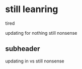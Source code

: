 # still leanring
tired

updating for nothing
still nonsense
## subheader
updating in vs
still nonsense
